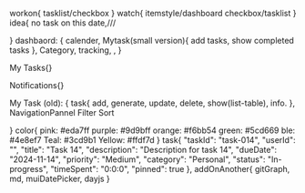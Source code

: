 workon{
    tasklist/checkbox
}
watch{
    itemstyle/dashboard
    checkbox/tasklist
}
idea{
    no task on this date,///
    
}
dashbaord: {
    calender, 
    Mytask(small version){
        add tasks,
        show completed tasks
    }, 
    Category, 
    tracking, 
    ,
}

My Tasks{}

Notifications{}

My Task (old): {
     task{
        add, generate, update, delete, show(list-table), info.
     },
    NavigationPannel
    Filter
    Sort

} 
color{
    pink: #eda7ff
    purple: #9d9bff
    orange: #f6bb54
    green: #5cd669
    ble: #4e8ef7
    Teal: #3cd9b1
    Yellow: #ffdf7d
}
task{
    "taskId": "task-014",
    "userId": "",
    "title": "Task 14",
    "description": "Description for task 14",
    "dueDate": "2024-11-14",
    "priority": "Medium",
    "category": "Personal",
    "status": "In-progress",
    "timeSpent": "0:0:0",
    "pinned": true
  },
  addOnAnother{
    gitGraph, md, muiDatePicker, dayjs
  }